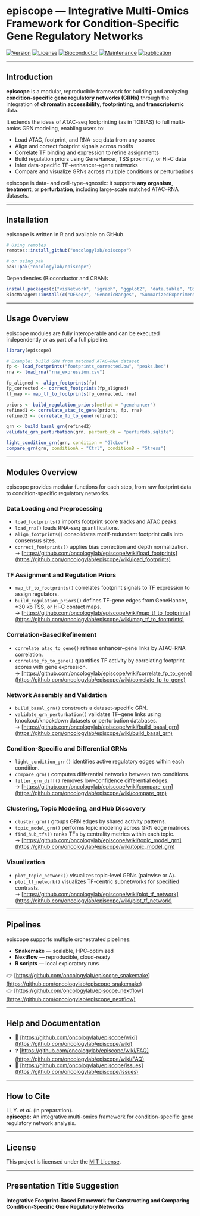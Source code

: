 episcope — Integrative Multi-Omics Framework for Condition-Specific Gene Regulatory Networks
===========================================================================================

[![Version](https://img.shields.io/badge/version-1.0.0-blue.svg?style=plastic)](https://github.com/oncologylab/episcope)
[![License](https://img.shields.io/badge/license-MIT-green.svg?style=plastic)](https://github.com/oncologylab/episcope/blob/main/LICENSE)
[![Bioconductor](https://img.shields.io/badge/install%20via-BiocManager-orange.svg?style=plastic)](https://bioconductor.org)
[![Maintenance](https://img.shields.io/badge/Maintained%3F-yes-green.svg?style=plastic)](https://github.com/oncologylab/episcope/graphs/commit-activity)
[![publication](https://img.shields.io/badge/Publication-in%20prep-blue.svg?style=plastic)]()

---

## Introduction

**episcope** is a modular, reproducible framework for building and analyzing **condition-specific gene regulatory networks (GRNs)** through the integration of **chromatin accessibility**, **footprinting**, and **transcriptomic** data.

It extends the ideas of ATAC-seq footprinting (as in TOBIAS) to full multi-omics GRN modeling, enabling users to:

- Load ATAC, footprint, and RNA-seq data from any source  
- Align and correct footprint signals across motifs  
- Correlate TF binding and expression to refine assignments  
- Build regulation priors using GeneHancer, TSS proximity, or Hi-C data  
- Infer data-specific TF→enhancer→gene networks  
- Compare and visualize GRNs across multiple conditions or perturbations  

episcope is data- and cell-type–agnostic: it supports **any organism**, **treatment**, or **perturbation**, including large-scale matched ATAC–RNA datasets.

---

## Installation

episcope is written in R and available on GitHub.

```r
# Using remotes
remotes::install_github("oncologylab/episcope")

# or using pak
pak::pak("oncologylab/episcope")
```

Dependencies (Bioconductor and CRAN):
```r
install.packages(c("visNetwork", "igraph", "ggplot2", "data.table", "BiocManager"))
BiocManager::install(c("DESeq2", "GenomicRanges", "SummarizedExperiment"))
```

---

## Usage Overview

episcope modules are fully interoperable and can be executed independently or as part of a full pipeline.

```r
library(episcope)

# Example: build GRN from matched ATAC–RNA dataset
fp <- load_footprints("footprints_corrected.bw", "peaks.bed")
rna <- load_rna("rna_expression.csv")

fp_aligned <- align_footprints(fp)
fp_corrected <- correct_footprints(fp_aligned)
tf_map <- map_tf_to_footprints(fp_corrected, rna)

priors <- build_regulation_priors(method = "genehancer")
refined1 <- correlate_atac_to_gene(priors, fp, rna)
refined2 <- correlate_fp_to_gene(refined1)

grn <- build_basal_grn(refined2)
validate_grn_perturbation(grn, perturb_db = "perturbdb.sqlite")

light_condition_grn(grn, condition = "GlcLow")
compare_grn(grn, conditionA = "Ctrl", conditionB = "Stress")
```

---

## Modules Overview

episcope provides modular functions for each step, from raw footprint data to condition-specific regulatory networks.

### Data Loading and Preprocessing
- `load_footprints()` imports footprint score tracks and ATAC peaks.  
- `load_rna()` loads RNA-seq quantifications.  
- `align_footprints()` consolidates motif-redundant footprint calls into consensus sites.  
- `correct_footprints()` applies bias correction and depth normalization.  
  → [https://github.com/oncologylab/episcope/wiki/load_footprints](https://github.com/oncologylab/episcope/wiki/load_footprints)

### TF Assignment and Regulation Priors
- `map_tf_to_footprints()` correlates footprint signals to TF expression to assign regulators.  
- `build_regulation_priors()` defines TF–gene edges from GeneHancer, ±30 kb TSS, or Hi-C contact maps.  
  → [https://github.com/oncologylab/episcope/wiki/map_tf_to_footprints](https://github.com/oncologylab/episcope/wiki/map_tf_to_footprints)

### Correlation-Based Refinement
- `correlate_atac_to_gene()` refines enhancer–gene links by ATAC–RNA correlation.  
- `correlate_fp_to_gene()` quantifies TF activity by correlating footprint scores with gene expression.  
  → [https://github.com/oncologylab/episcope/wiki/correlate_fp_to_gene](https://github.com/oncologylab/episcope/wiki/correlate_fp_to_gene)

### Network Assembly and Validation
- `build_basal_grn()` constructs a dataset-specific GRN.  
- `validate_grn_perturbation()` validates TF–gene links using knockout/knockdown datasets or perturbation databases.  
  → [https://github.com/oncologylab/episcope/wiki/build_basal_grn](https://github.com/oncologylab/episcope/wiki/build_basal_grn)

### Condition-Specific and Differential GRNs
- `light_condition_grn()` identifies active regulatory edges within each condition.  
- `compare_grn()` computes differential networks between two conditions.  
- `filter_grn_diff()` removes low-confidence differential edges.  
  → [https://github.com/oncologylab/episcope/wiki/compare_grn](https://github.com/oncologylab/episcope/wiki/compare_grn)

### Clustering, Topic Modeling, and Hub Discovery
- `cluster_grn()` groups GRN edges by shared activity patterns.  
- `topic_model_grn()` performs topic modeling across GRN edge matrices.  
- `find_hub_tfs()` ranks TFs by centrality metrics within each topic.  
  → [https://github.com/oncologylab/episcope/wiki/topic_model_grn](https://github.com/oncologylab/episcope/wiki/topic_model_grn)

### Visualization
- `plot_topic_network()` visualizes topic-level GRNs (pairwise or Δ).  
- `plot_tf_network()` visualizes TF-centric subnetworks for specified contrasts.  
  → [https://github.com/oncologylab/episcope/wiki/plot_tf_network](https://github.com/oncologylab/episcope/wiki/plot_tf_network)

---

## Pipelines

episcope supports multiple orchestrated pipelines:

- **Snakemake** — scalable, HPC-optimized  
- **Nextflow** — reproducible, cloud-ready  
- **R scripts** — local exploratory runs

👉 [https://github.com/oncologylab/episcope_snakemake](https://github.com/oncologylab/episcope_snakemake)  
👉 [https://github.com/oncologylab/episcope_nextflow](https://github.com/oncologylab/episcope_nextflow)

---

## Help and Documentation

- 📘 [https://github.com/oncologylab/episcope/wiki](https://github.com/oncologylab/episcope/wiki)  
- ❓ [https://github.com/oncologylab/episcope/wiki/FAQ](https://github.com/oncologylab/episcope/wiki/FAQ)  
- 🐛 [https://github.com/oncologylab/episcope/issues](https://github.com/oncologylab/episcope/issues)

---

## How to Cite

Li, Y. *et al.* (in preparation).  
**episcope:** An integrative multi-omics framework for condition-specific gene regulatory network analysis.

---

## License

This project is licensed under the [MIT License](https://github.com/oncologylab/episcope/blob/main/LICENSE).

---

## Presentation Title Suggestion

**Integrative Footprint-Based Framework for Constructing and Comparing Condition-Specific Gene Regulatory Networks**

